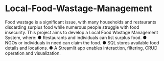 # Local-Food-Wastage-Management
Food wastage is a significant issue, with many households and restaurants discarding surplus food while numerous people struggle with food insecurity. This project aims to develop a Local Food Wastage Management System, where:
●	Restaurants and individuals can list surplus food.
●	NGOs or individuals in need can claim the food.
●	SQL stores available food details and locations.
●	A Streamlit app enables interaction, filtering, CRUD operation and visualization. 

